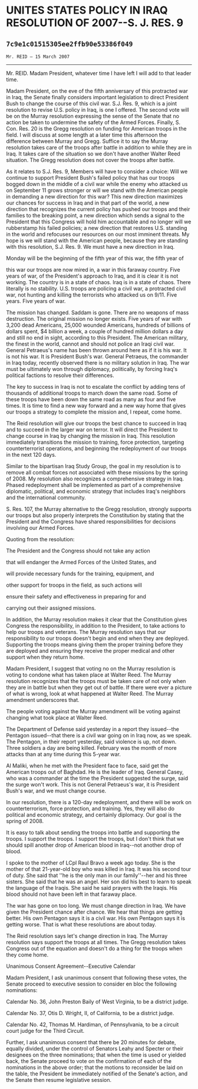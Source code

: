 # UNITES STATES POLICY IN IRAQ RESOLUTION OF 2007--S. J. RES. 9
## `7c9e1c01515305ee2ffb90e53386f049`
`Mr. REID — 15 March 2007`

---


Mr. REID. Madam President, whatever time I have left I will add to 
that leader time.

Madam President, on the eve of the fifth anniversary of this 
protracted war in Iraq, the Senate finally considers important 
legislation to direct President Bush to change the course of this civil 
war. S.J. Res. 9, which is a joint resolution to revise U.S. policy in 
Iraq, is one I offered. The second vote will be on the Murray 
resolution expressing the sense of the Senate that no action be taken 
to undermine the safety of the Armed Forces. Finally, S. Con. Res. 20 
is the Gregg resolution on funding for American troops in the field. I 
will discuss at some length at a later time this afternoon the 
difference between Murray and Gregg. Suffice it to say the Murray 
resolution takes care of the troops after battle in addition to while 
they are in Iraq. It takes care of the situation so we don't have 
another Walter Reed situation. The Gregg resolution does not cover the 
troops after battle.

As it relates to S.J. Res. 9, Members will have to consider a choice: 
Will we continue to support President Bush's failed policy that has our 
troops bogged down in the middle of a civil war while the enemy who 
attacked us on September 11 grows stronger or will we stand with the 
American people in demanding a new direction for this war? This new 
direction maximizes our chances for success in Iraq and in that part of 
the world, a new direction that recognizes the current policy has 
pushed our troops and their families to the breaking point, a new 
direction which sends a signal to the President that this Congress will 
hold him accountable and no longer will we rubberstamp his failed 
policies; a new direction that restores U.S. standing in the world and 
refocuses our resources on our most imminent threats. My hope is we 
will stand with the American people, because they are standing with 
this resolution, S.J. Res. 9. We must have a new direction in Iraq.

Monday will be the beginning of the fifth year of this war, the fifth 
year of


this war our troops are now mired in, a war in this faraway country. 
Five years of war, of the President's approach to Iraq, and it is clear 
it is not working. The country is in a state of chaos. Iraq is in a 
state of chaos. There literally is no stability. U.S. troops are 
policing a civil war, a protracted civil war, not hunting and killing 
the terrorists who attacked us on 9/11. Five years. Five years of war.

The mission has changed. Saddam is gone. There are no weapons of mass 
destruction. The original mission no longer exists. Five years of war 
with 3,200 dead Americans, 25,000 wounded Americans, hundreds of 
billions of dollars spent, $4 billion a week, a couple of hundred 
million dollars a day and still no end in sight, according to this 
President. The American military, the finest in the world, cannot and 
should not police an Iraqi civil war. General Petraeus's name has been 
thrown around here as if it is his war. It is not his war. It is 
President Bush's war. General Petraeus, the commander in Iraq today, 
recently observed there is no military solution in Iraq. The war must 
be ultimately won through diplomacy, politically, by forcing Iraq's 
political factions to resolve their differences.

The key to success in Iraq is not to escalate the conflict by adding 
tens of thousands of additional troops to march down the same road. 
Some of these troops have been down the same road as many as four and 
five times. It is time to find a new way forward and a new way home 
that gives our troops a strategy to complete the mission and, I repeat, 
come home.

The Reid resolution will give our troops the best chance to succeed 
in Iraq and to succeed in the larger war on terror. It will direct the 
President to change course in Iraq by changing the mission in Iraq. 
This resolution immediately transitions the mission to training, force 
protection, targeting counterterrorist operations, and beginning the 
redeployment of our troops in the next 120 days.

Similar to the bipartisan Iraq Study Group, the goal in my resolution 
is to remove all combat forces not associated with these missions by 
the spring of 2008. My resolution also recognizes a comprehensive 
strategy in Iraq. Phased redeployment shall be implemented as part of a 
comprehensive diplomatic, political, and economic strategy that 
includes Iraq's neighbors and the international community.

S. Res. 107, the Murray alternative to the Gregg resolution, strongly 
supports our troops but also properly interprets the Constitution by 
stating that the President and the Congress have shared 
responsibilities for decisions involving our Armed Forces.

Quoting from the resolution:




 The President and the Congress should not take any action 


 that will endanger the Armed Forces of the United States, and 


 will provide necessary funds for the training, equipment, and 


 other support for troops in the field, as such actions will 


 ensure their safety and effectiveness in preparing for and 


 carrying out their assigned missions.


In addition, the Murray resolution makes it clear that the 
Constitution gives Congress the responsibility, in addition to the 
President, to take actions to help our troops and veterans. The Murray 
resolution says that our responsibility to our troops doesn't begin and 
end when they are deployed. Supporting the troops means giving them the 
proper training before they are deployed and ensuring they receive the 
proper medical and other support when they return home.

Madam President, I suggest that voting no on the Murray resolution is 
voting to condone what has taken place at Walter Reed. The Murray 
resolution recognizes that the troops must be taken care of not only 
when they are in battle but when they get out of battle. If there were 
ever a picture of what is wrong, look at what happened at Walter Reed. 
The Murray amendment underscores that.

The people voting against the Murray amendment will be voting against 
changing what took place at Walter Reed.

The Department of Defense said yesterday in a report they issued--the 
Pentagon issued--that there is a civil war going on in Iraq now, as we 
speak. The Pentagon, in their report yesterday, said violence is up, 
not down. Three soldiers a day are being killed. February was the month 
of more attacks than at any time during this 5-year war.

Al Maliki, when he met with the President face to face, said get the 
American troops out of Baghdad. He is the leader of Iraq. General 
Casey, who was a commander at the time the President suggested the 
surge, said the surge won't work. This is not General Petraeus's war, 
it is President Bush's war, and we must change course.

In our resolution, there is a 120-day redeployment, and there will be 
work on counterterrorism, force protection, and training. Yes, they 
will also do political and economic strategy, and certainly diplomacy. 
Our goal is the spring of 2008.

It is easy to talk about sending the troops into battle and 
supporting the troops. I support the troops. I support the troops, but 
I don't think that we should spill another drop of American blood in 
Iraq--not another drop of blood.

I spoke to the mother of LCpl Raul Bravo a week ago today. She is the 
mother of that 21-year-old boy who was killed in Iraq. It was his 
second tour of duty. She said that ''he is the only man in our 
family''--her and his three sisters. She said that he was an angel. Her 
son did his best to learn to speak the language of the Iraqis. She said 
he said prayers with the Iraqis. His blood should not have been left in 
that faraway place.

The war has gone on too long. We must change direction in Iraq. We 
have given the President chance after chance. We hear that things are 
getting better. His own Pentagon says it is a civil war. His own 
Pentagon says it is getting worse. That is what these resolutions are 
about today.

The Reid resolution says let's change direction in Iraq. The Murray 
resolution says support the troops at all times. The Gregg resolution 
takes Congress out of the equation and doesn't do a thing for the 
troops when they come home.








Unanimous Consent Agreement--Executive Calendar


Madam President, I ask unanimous consent that following these votes, 
the Senate proceed to executive session to consider en bloc the 
following nominations:

Calendar No. 36, John Preston Baily of West Virginia, to be a 
district judge.

Calendar No. 37, Otis D. Wright, II, of California, to be a district 
judge.

Calendar No. 42, Thomas M. Hardiman, of Pennsylvania, to be a circuit 
court judge for the Third Circuit.

Further, I ask unanimous consent that there be 20 minutes for debate, 
equally divided, under the control of Senators Leahy and Specter or 
their designees on the three nominations; that when the time is used or 
yielded back, the Senate proceed to vote on the confirmation of each of 
the nominations in the above order; that the motions to reconsider be 
laid on the table, the President be immediately notified of the 
Senate's action, and the Senate then resume legislative session.